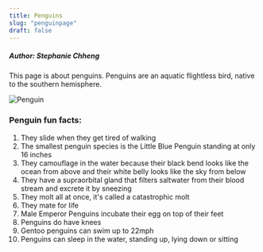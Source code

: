 ```yaml
---
title: Penguins
slug: "penguinpage"
draft: false
---
```


##### Author: Stephanie Chheng

This page is about penguins. Penguins are an aquatic flightless bird, native to the southern hemisphere.

![Penguin](https://www.carbonbrief.org/wp-content/uploads/2018/02/E462PE-king-penguin-1550x804.jpg?raw=true)

### **Penguin fun facts:**
1. They slide when they get tired of walking
2. The smallest penguin species is the Little Blue Penguin standing at only 16 inches
3. They camouflage in the water because their black bend looks like the ocean from above and their white belly looks like the sky from below
4. They have a supraorbital gland that filters saltwater from their blood stream and excrete it by sneezing
5. They molt all at once, it's called a catastrophic molt
6. They mate for life
7. Male Emperor Penguins incubate their egg on top of their feet
8. Penguins do have knees
9. Gentoo penguins can swim up to 22mph
10. Penguins can sleep in the water, standing up, lying down or sitting

